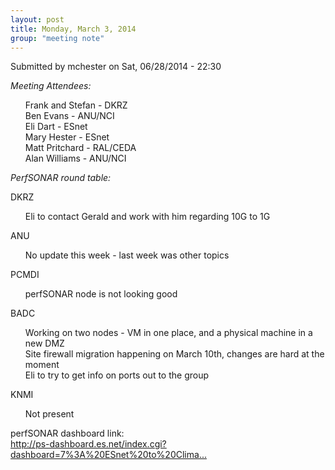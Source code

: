 ```yaml
---
layout: post
title: Monday, March 3, 2014
group: "meeting note"
---
```


<div id="content" class="column">
    <div class="section">
        <a id="main-content"></a>
        <div class="region region-content">
            <div id="block-system-main" class="block block-system">
                <div class="content">
                    <div id="node-23" class="node node-book node-full clearfix" about="/content/monday-march-3-2014" typeof="sioc:Item foaf:Document">
                        <span property="dc:title" content="Monday, March 3, 2014 " class="rdf-meta element-hidden"></span><span property="sioc:num_replies" content="0" datatype="xsd:integer" class="rdf-meta element-hidden"></span>
                        <div class="meta submitted">
                            <span property="dc:date dc:created" content="2014-06-28T22:30:59-07:00" datatype="xsd:dateTime" rel="sioc:has_creator">Submitted by <span class="username" xml:lang="" about="/users/mchester" typeof="sioc:UserAccount" property="foaf:name" datatype="">mchester</span> on Sat, 06/28/2014 - 22:30</span>    
                        </div>
                        <div class="content clearfix">
                            <div class="field field-name-body field-type-text-with-summary field-label-hidden">
                                <div class="field-items">
                                    <div class="field-item even" property="content:encoded">
                                        <p><em>Meeting Attendees:</em></p>
                                        <ul>
                                            Frank and Stefan - DKRZ<br>
                                            Ben Evans - ANU/NCI<br>
                                            Eli Dart - ESnet<br>
                                            Mary Hester - ESnet<br>
                                            Matt Pritchard - RAL/CEDA<br>
                                            Alan Williams - ANU/NCI
                                        </ul>
                                        <p><em>PerfSONAR round table:</em></p>
                                        <p>DKRZ</p>
                                        <ul>Eli to contact Gerald and work with him regarding 10G to 1G</ul>
                                        <p>ANU</p>
                                        <ul>No update this week - last week was other topics</ul>
                                        <p>PCMDI</p>
                                        <ul>perfSONAR node is not looking good</ul>
                                        <p>BADC</p>
                                        <ul>Working on two nodes - VM in one place, and a physical machine in a new DMZ<br>
                                            Site firewall migration happening on March 10th, changes are hard at the moment<br>
                                            Eli to try to get info on ports out to the group
                                        </ul>
                                        <p>KNMI</p>
                                        <ul>Not present</ul>
                                        <p>perfSONAR dashboard link:<br><a href="http://ps-dashboard.es.net/index.cgi?dashboard=7%3A%20ESnet%20to%20Climate%20Sites">http://ps-dashboard.es.net/index.cgi?dashboard=7%3A%20ESnet%20to%20Clima...</a></p>
                                    </div>
                                </div>
                            </div>
                        </div>
                    </div>
                </div>
            </div>
        </div>
    </div>
</div>